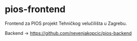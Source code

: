 # pios-frontend
Frontend za PIOS projekt Tehničkog velučilišta u Zagrebu.

Backend -> https://github.com/nevenjakopcic/pios-backend
